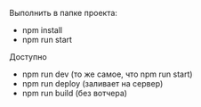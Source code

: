 
Выполнить в папке проекта:

- npm install
- npm run start

Доступно

- npm run dev (то же самое, что npm run start)
- npm run deploy (заливает на сервер) 
- npm run build (без вотчера)

